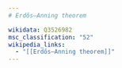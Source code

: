 ```yaml
---
# Erdős–Anning theorem

wikidata: Q3526982
msc_classification: "52"
wikipedia_links:
  - "[[Erdős–Anning theorem]]"
---
```

